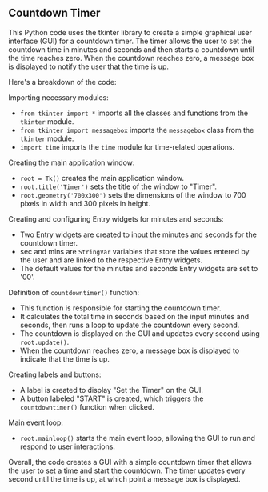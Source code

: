## Countdown Timer

This Python code uses the tkinter library to create a simple graphical user interface (GUI) for a countdown timer. The timer allows the user to set the countdown time in minutes and seconds and then starts a countdown until the time reaches zero. When the countdown reaches zero, a message box is displayed to notify the user that the time is up.

Here's a breakdown of the code:

Importing necessary modules:
- `from tkinter import *` imports all the classes and functions from the `tkinter` module.
- `from tkinter import messagebox` imports the `messagebox` class from the `tkinter` module.
- `import time` imports the `time` module for time-related operations.

Creating the main application window:
- `root = Tk()` creates the main application window.
- `root.title('Timer')` sets the title of the window to "Timer".
- `root.geometry('700x300')` sets the dimensions of the window to 700 pixels in width and 300 pixels in height.

Creating and configuring Entry widgets for minutes and seconds:
- Two Entry widgets are created to input the minutes and seconds for the countdown timer.
- sec and mins are `StringVar` variables that store the values entered by the user and are linked to the respective Entry widgets.
- The default values for the minutes and seconds Entry widgets are set to '00'.

Definition of `countdowntimer()` function:
- This function is responsible for starting the countdown timer.
- It calculates the total time in seconds based on the input minutes and seconds, then runs a loop to update the countdown every second.
- The countdown is displayed on the GUI and updates every second using `root.update()`.
- When the countdown reaches zero, a message box is displayed to indicate that the time is up.

Creating labels and buttons:
- A label is created to display "Set the Timer" on the GUI.
- A button labeled "START" is created, which triggers the `countdowntimer()` function when clicked.

Main event loop:
- `root.mainloop()` starts the main event loop, allowing the GUI to run and respond to user interactions.

Overall, the code creates a GUI with a simple countdown timer that allows the user to set a time and start the countdown. The timer updates every second until the time is up, at which point a message box is displayed.
